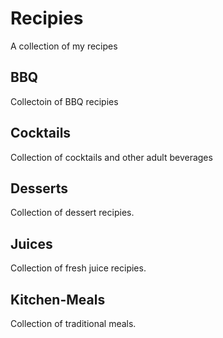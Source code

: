 # Recipies
A collection of my recipes

## BBQ
Collectoin of BBQ recipies

## Cocktails
Collection of cocktails and other adult beverages

## Desserts
Collection of dessert recipies.

## Juices
Collection of fresh juice recipies.

## Kitchen-Meals
Collection of traditional meals.